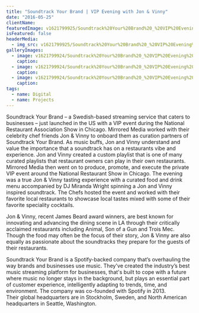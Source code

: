 ```yaml
---
title: "Soundtrack Your Brand | VIP Evening with Jon & Vinny"
date: "2016-05-25"
clientName: 
featuredImage: v1621799925/Soundtrack%20Your%20Brand%20_%20VIP%20Evening%20with%20Jon%20and%20Vinny/unspecified_nobks3.jpg
isFeatured: false
headerMedia:
  - img_src: v1621799925/Soundtrack%20Your%20Brand%20_%20VIP%20Evening%20with%20Jon%20and%20Vinny/unspecified_nobks3.jpg
galleryImages:
  - image: v1621799924/Soundtrack%20Your%20Brand%20_%20VIP%20Evening%20with%20Jon%20and%20Vinny/unspecified2_eo1h5g.jpg
    caption: 
  - image: v1621799924/Soundtrack%20Your%20Brand%20_%20VIP%20Evening%20with%20Jon%20and%20Vinny/unspecified7_jprgi4.jpg
    caption: 
  - image: v1621799924/Soundtrack%20Your%20Brand%20_%20VIP%20Evening%20with%20Jon%20and%20Vinny/unspecified3_rknkph.jpg
    caption: 
tags:
  - name: Digital
  - name: Projects
---
```



Soundtrack Your Brand – a Swedish-based streaming service that caters to businesses – just launched in the US with a VIP event during the National Restaurant Association Show in Chicago.  Mirrored Media worked with their celebrity chef friends Jon & Vinny to onboard them as curation partners of Soundtrack Your Brand. As music buffs, Jon and Vinny understand and value the importance that a soundtrack has on a restaurants vibe and experience.  Jon and Vinny created a custom playlist that is one of many curated playlists that restaurant owners can play in their own restaurants.  Mirrored Media then went on to produce, promote, and execute the private VIP event around the National Restaurant Show in Chicago.  The evening was a true Jon & Vinny tasting experience with a curated food and drink menu accompanied by DJ Miranda Wright spinning a Jon and Vinny inspired soundtrack. The Chefs hosted the event and worked with their favorite local restaurants to showcase local tastes mixed with some of their favorite speciality cocktails.

Jon & Vinny, recent James Beard award winners, are best known for innovating and advancing the dining scene in LA through their critically acclaimed restaurants including Animal, Son of a Gun and Trois Mec. Though the food may often be the focus of their story, Jon & Vinny are also equally as passionate about the soundtracks they prepare for the guests of their restaurants.

Soundtrack Your Brand is a Spotify-backed company that’s overhauling the way brands and businesses use music. They've created the industry’s best music streaming platform for businesses, that's built to cope with a future where music no longer stays in the background, but plays an essential part of customer experience, intelligently adapting to trends, time, and environment. The company was co-founded with Spotify in 2013. Their global headquarters are in Stockholm, Sweden, and North American headquarters in Seattle, Washington.
